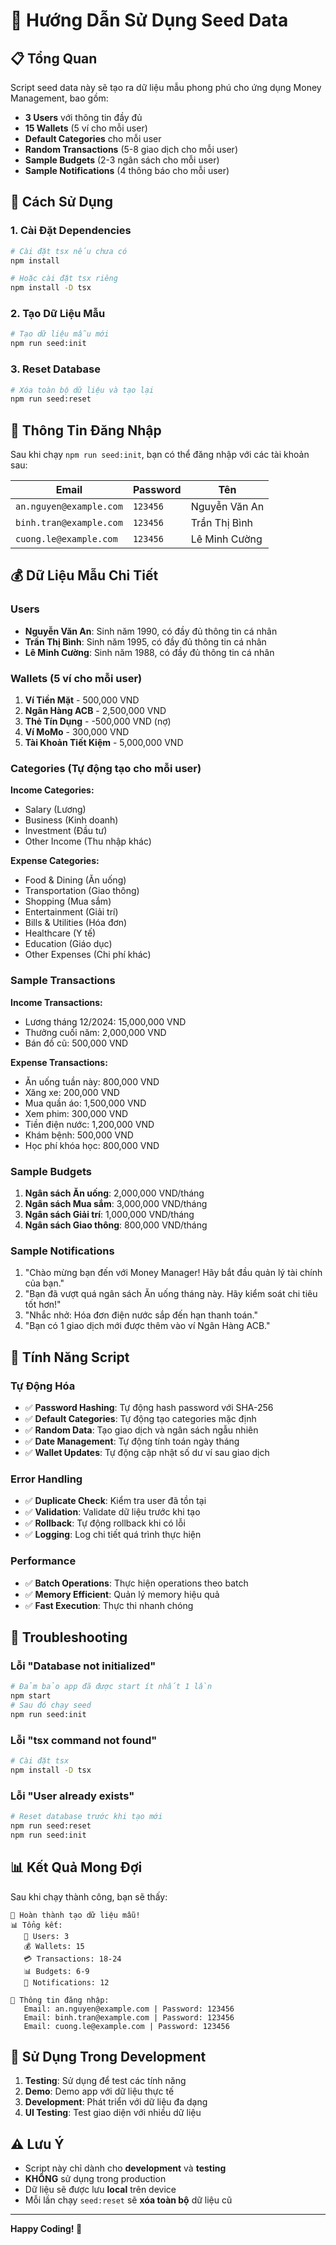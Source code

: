 # 🌱 Hướng Dẫn Sử Dụng Seed Data

## 📋 Tổng Quan

Script seed data này sẽ tạo ra dữ liệu mẫu phong phú cho ứng dụng Money Management, bao gồm:

- **3 Users** với thông tin đầy đủ
- **15 Wallets** (5 ví cho mỗi user)
- **Default Categories** cho mỗi user
- **Random Transactions** (5-8 giao dịch cho mỗi user)
- **Sample Budgets** (2-3 ngân sách cho mỗi user)
- **Sample Notifications** (4 thông báo cho mỗi user)

## 🚀 Cách Sử Dụng

### 1. Cài Đặt Dependencies

```bash
# Cài đặt tsx nếu chưa có
npm install

# Hoặc cài đặt tsx riêng
npm install -D tsx
```

### 2. Tạo Dữ Liệu Mẫu

```bash
# Tạo dữ liệu mẫu mới
npm run seed:init
```

### 3. Reset Database

```bash
# Xóa toàn bộ dữ liệu và tạo lại
npm run seed:reset
```

## 👥 Thông Tin Đăng Nhập

Sau khi chạy `npm run seed:init`, bạn có thể đăng nhập với các tài khoản sau:

| Email                   | Password | Tên           |
| ----------------------- | -------- | ------------- |
| `an.nguyen@example.com` | `123456` | Nguyễn Văn An |
| `binh.tran@example.com` | `123456` | Trần Thị Bình |
| `cuong.le@example.com`  | `123456` | Lê Minh Cường |

## 💰 Dữ Liệu Mẫu Chi Tiết

### Users

- **Nguyễn Văn An**: Sinh năm 1990, có đầy đủ thông tin cá nhân
- **Trần Thị Bình**: Sinh năm 1995, có đầy đủ thông tin cá nhân
- **Lê Minh Cường**: Sinh năm 1988, có đầy đủ thông tin cá nhân

### Wallets (5 ví cho mỗi user)

1. **Ví Tiền Mặt** - 500,000 VND
2. **Ngân Hàng ACB** - 2,500,000 VND
3. **Thẻ Tín Dụng** - -500,000 VND (nợ)
4. **Ví MoMo** - 300,000 VND
5. **Tài Khoản Tiết Kiệm** - 5,000,000 VND

### Categories (Tự động tạo cho mỗi user)

**Income Categories:**

- Salary (Lương)
- Business (Kinh doanh)
- Investment (Đầu tư)
- Other Income (Thu nhập khác)

**Expense Categories:**

- Food & Dining (Ăn uống)
- Transportation (Giao thông)
- Shopping (Mua sắm)
- Entertainment (Giải trí)
- Bills & Utilities (Hóa đơn)
- Healthcare (Y tế)
- Education (Giáo dục)
- Other Expenses (Chi phí khác)

### Sample Transactions

**Income Transactions:**

- Lương tháng 12/2024: 15,000,000 VND
- Thưởng cuối năm: 2,000,000 VND
- Bán đồ cũ: 500,000 VND

**Expense Transactions:**

- Ăn uống tuần này: 800,000 VND
- Xăng xe: 200,000 VND
- Mua quần áo: 1,500,000 VND
- Xem phim: 300,000 VND
- Tiền điện nước: 1,200,000 VND
- Khám bệnh: 500,000 VND
- Học phí khóa học: 800,000 VND

### Sample Budgets

1. **Ngân sách Ăn uống**: 2,000,000 VND/tháng
2. **Ngân sách Mua sắm**: 3,000,000 VND/tháng
3. **Ngân sách Giải trí**: 1,000,000 VND/tháng
4. **Ngân sách Giao thông**: 800,000 VND/tháng

### Sample Notifications

1. "Chào mừng bạn đến với Money Manager! Hãy bắt đầu quản lý tài chính của bạn."
2. "Bạn đã vượt quá ngân sách Ăn uống tháng này. Hãy kiểm soát chi tiêu tốt hơn!"
3. "Nhắc nhở: Hóa đơn điện nước sắp đến hạn thanh toán."
4. "Bạn có 1 giao dịch mới được thêm vào ví Ngân Hàng ACB."

## 🔧 Tính Năng Script

### Tự Động Hóa

- ✅ **Password Hashing**: Tự động hash password với SHA-256
- ✅ **Default Categories**: Tự động tạo categories mặc định
- ✅ **Random Data**: Tạo giao dịch và ngân sách ngẫu nhiên
- ✅ **Date Management**: Tự động tính toán ngày tháng
- ✅ **Wallet Updates**: Tự động cập nhật số dư ví sau giao dịch

### Error Handling

- ✅ **Duplicate Check**: Kiểm tra user đã tồn tại
- ✅ **Validation**: Validate dữ liệu trước khi tạo
- ✅ **Rollback**: Tự động rollback khi có lỗi
- ✅ **Logging**: Log chi tiết quá trình thực hiện

### Performance

- ✅ **Batch Operations**: Thực hiện operations theo batch
- ✅ **Memory Efficient**: Quản lý memory hiệu quả
- ✅ **Fast Execution**: Thực thi nhanh chóng

## 🐛 Troubleshooting

### Lỗi "Database not initialized"

```bash
# Đảm bảo app đã được start ít nhất 1 lần
npm start
# Sau đó chạy seed
npm run seed:init
```

### Lỗi "tsx command not found"

```bash
# Cài đặt tsx
npm install -D tsx
```

### Lỗi "User already exists"

```bash
# Reset database trước khi tạo mới
npm run seed:reset
npm run seed:init
```

## 📊 Kết Quả Mong Đợi

Sau khi chạy thành công, bạn sẽ thấy:

```
🎉 Hoàn thành tạo dữ liệu mẫu!
📊 Tổng kết:
   👥 Users: 3
   💰 Wallets: 15
   💳 Transactions: 18-24
   📊 Budgets: 6-9
   🔔 Notifications: 12

🔑 Thông tin đăng nhập:
   Email: an.nguyen@example.com | Password: 123456
   Email: binh.tran@example.com | Password: 123456
   Email: cuong.le@example.com | Password: 123456
```

## 🎯 Sử Dụng Trong Development

1. **Testing**: Sử dụng để test các tính năng
2. **Demo**: Demo app với dữ liệu thực tế
3. **Development**: Phát triển với dữ liệu đa dạng
4. **UI Testing**: Test giao diện với nhiều dữ liệu

## ⚠️ Lưu Ý

- Script này chỉ dành cho **development** và **testing**
- **KHÔNG** sử dụng trong production
- Dữ liệu sẽ được lưu **local** trên device
- Mỗi lần chạy `seed:reset` sẽ **xóa toàn bộ** dữ liệu cũ

---

**Happy Coding! 🚀**
